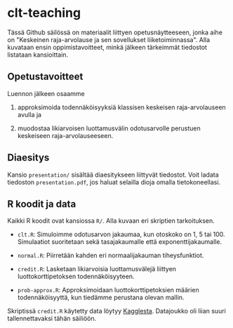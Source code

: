 # clt-teaching

Tässä Github säilössä on materiaalit liittyen opetusnäytteeseen, jonka aihe on
"Keskeinen raja-arvolause ja sen sovellukset liiketoiminnassa". Alla kuvataan
ensin oppimistavoitteet, minkä jälkeen tärkeimmät tiedostot listataan
kansioittain.

## Opetustavoitteet

Luennon jälkeen osaamme

1. approksimoida todennäköisyyksiä klassisen keskeisen raja-arvolauseen avulla
   ja

2. muodostaa likiarvoisen luottamusvälin odotusarvolle perustuen keskeiseen
   raja-arvolauseeseen.

## Diaesitys

Kansio `presentation/` sisältää diaesitykseen liittyvät tiedostot. Voit ladata
tiedoston `presentation.pdf`, jos haluat selailla dioja omalla tietokoneellasi.

## R koodit ja data

Kaikki R koodit ovat kansiossa `R/`. Alla kuvaan eri skriptien tarkoituksen.

- `clt.R`: Simuloimme odotusarvon jakaumaa, kun otoskoko on 1, 5 tai 100. Simulaatiot suoritetaan sekä tasajakaumalle että exponenttijakaumalle.

- `normal.R`: Piirretään kahden eri normaalijakauman tiheysfunktiot.

- `credit.R`: Lasketaan likiarvoisia luottamusvälejä liittyen
  luottokorttipetoksen todennäköisyyteen.

- `prob-approx.R`: Approksimoidaan luottokorttipetoksien määrien
  todennäköisyyttä, kun tiedämme perustana olevan mallin.

Skriptissä `credit.R` käytetty data löytyy
[Kagglesta](https://www.kaggle.com/datasets/mlg-ulb/creditcardfraud?resource=download).
Datajoukko oli liian suuri tallennettavaksi tähän säiliöön.